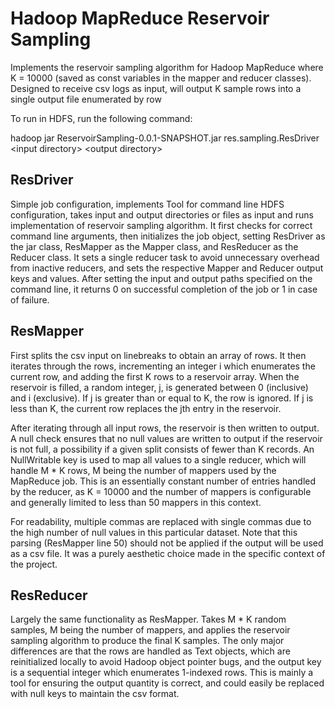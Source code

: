 # Hadoop MapReduce Reservoir Sampling
Implements the reservoir sampling algorithm for Hadoop MapReduce where K = 10000 (saved as const variables in the mapper and reducer classes). Designed to receive csv logs as input, will output K sample rows into a single output file enumerated by row

To run in HDFS, run the following command:

hadoop jar ReservoirSampling-0.0.1-SNAPSHOT.jar res.sampling.ResDriver \<input directory\> \<output directory\>

## ResDriver

Simple job configuration, implements Tool for command line HDFS configuration, takes input and output directories or files as input and runs implementation of reservoir sampling algorithm. It first checks for correct command line arguments, then initializes the job object, setting ResDriver as the jar class, ResMapper as the Mapper class, and ResReducer as the Reducer class. It sets a single reducer task to avoid unnecessary overhead from inactive reducers, and sets the respective Mapper and Reducer output keys and values. After setting the input and output paths specified on the command line, it returns 0 on successful completion of the job or 1 in case of failure.

## ResMapper

First splits the csv input on linebreaks to obtain an array of rows. It then iterates through the rows, incrementing an integer i which enumerates the current row, and adding the first K rows to a reservoir array. When the reservoir is filled, a random integer, j, is generated between 0 (inclusive) and i (exclusive). If j is greater than or equal to K, the row is ignored. If j is less than K, the current row replaces the jth entry in the reservoir.

After iterating through all input rows, the reservoir is then written to output. A null check ensures that no null values are written to output if the reservoir is not full, a possibility if a given split consists of fewer than K records. An NullWritable key is used to map all values to a single reducer, which will handle M * K rows, M being the number of mappers used by the MapReduce job. This is an essentially constant number of entries handled by the reducer, as K = 10000 and the number of mappers is configurable and generally limited to less than 50 mappers in this context.

For readability, multiple commas are replaced with single commas due to the high number of null values in this particular dataset. Note that this parsing (ResMapper line 50) should not be applied if the output will be used as a csv file. It was a purely aesthetic choice made in the specific context of the project.

## ResReducer

Largely the same functionality as ResMapper. Takes M * K random samples, M being the number of mappers, and applies the reservoir sampling algorithm to produce the final K samples. The only major differences are that the rows are handled as Text objects, which are reinitialized locally to avoid Hadoop object pointer bugs, and the output key is a sequential integer which enumerates 1-indexed rows. This is mainly a tool for ensuring the output quantity is correct, and could easily be replaced with null keys to maintain the csv format. 

